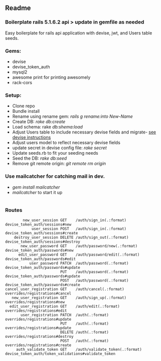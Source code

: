 
## Readme

### Boilerplate rails 5.1.6.2 api  > update in gemfile as needed
Easy boilerplate for rails api application with devise, jwt, and Users table seeds.

### Gems:
 - devise
 - devise_token_auth
 - mysql2
 - awesome print for printing awesomely
 - rack-cors


### Setup:
- Clone repo
- Bundle install
- Rename using rename gem: *rails g rename:into New-Name*
- Create DB:  *rake db:create*
- Load schema: rake *db:shema:load*
- Adjust Users table to include necessary devise fields and migrate- [see devise instructions](https://github.com/plataformatec/devise#getting-started)
- Adjust users model to reflect necessary devise fields
- update secret in devise config file: *rake secret*
- Update seeds.rb to fit your seeding needs
- Seed the DB: *rake db:seed*
- Remove git remote origin: *git remote rm origin*



### Use mailcatcher for catching mail in dev.

 - *gem install mailcatcher* 
 - *mailcatcher* to start it up
#
### Routes
            new_user_session GET    /auth/sign_in(.:format)        devise_token_auth/sessions#new
                user_session POST   /auth/sign_in(.:format)        devise_token_auth/sessions#create
        destroy_user_session DELETE /auth/sign_out(.:format)       devise_token_auth/sessions#destroy
           new_user_password GET    /auth/password/new(.:format)   devise_token_auth/passwords#new
          edit_user_password GET    /auth/password/edit(.:format)  devise_token_auth/passwords#edit
               user_password PATCH  /auth/password(.:format)       devise_token_auth/passwords#update
                             PUT    /auth/password(.:format)       devise_token_auth/passwords#update
                             POST   /auth/password(.:format)       devise_token_auth/passwords#create
    cancel_user_registration GET    /auth/cancel(.:format)         overrides/registrations#cancel
       new_user_registration GET    /auth/sign_up(.:format)        overrides/registrations#new
      edit_user_registration GET    /auth/edit(.:format)           overrides/registrations#edit
           user_registration PATCH  /auth(.:format)                overrides/registrations#update
                             PUT    /auth(.:format)                overrides/registrations#update
                             DELETE /auth(.:format)                overrides/registrations#destroy
                             POST   /auth(.:format)                overrides/registrations#create
         auth_validate_token GET    /auth/validate_token(.:format) devise_token_auth/token_validations#validate_token
